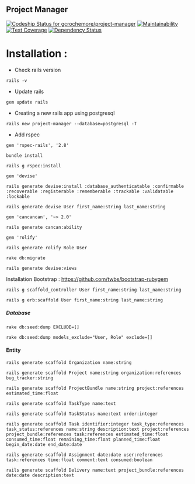 ## Project Manager

[![Codeship Status for gcrochemore/project-manager](https://app.codeship.com/projects/cd603c80-e2bc-0135-eacf-7e3cff71867b/status?branch=feat/initialisation-application)](https://app.codeship.com/projects/267935)
[![Maintainability](https://api.codeclimate.com/v1/badges/2c458e18679eb22cddfd/maintainability)](https://codeclimate.com/github/gcrochemore/project-manager/maintainability)
[![Test Coverage](https://api.codeclimate.com/v1/badges/2c458e18679eb22cddfd/test_coverage)](https://codeclimate.com/github/gcrochemore/project-manager/test_coverage)
[![Dependency Status](https://beta.gemnasium.com/badges/github.com/gcrochemore/project-manager.svg)](https://beta.gemnasium.com/projects/github.com/gcrochemore/project-manager)
# Installation :

- Check rails version

`rails -v`
- Update rails

`gem update rails`
- Creating a new rails app using postgresql

`rails new project-manager --database=postgresql -T`
- Add rspec

`gem 'rspec-rails', '2.8'`

`bundle install`

`rails g rspec:install`

`gem 'devise'`

`rails generate devise:install :database_authenticatable :confirmable :recoverable :registerable :rememberable :trackable :validatable :lockable`

`rails generate devise User first_name:string last_name:string`

`gem 'cancancan', '~> 2.0'`

`rails generate cancan:ability`

`gem 'rolify'`

`rails generate rolify Role User`

`rake db:migrate`

`rails generate devise:views`

Installation Bootstrap :
https://github.com/twbs/bootstrap-rubygem

`rails g scaffold_controller User first_name:string last_name:string`

`rails g erb:scaffold User first_name:string last_name:string`

##### Database
  
`rake db:seed:dump EXCLUDE=[]`

`rake db:seed:dump models_exclude="User, Role" exclude=[]`

#### Entity

`rails generate scaffold Organization name:string`

`rails generate scaffold Project name:string organization:references bug_tracker:string`

`rails generate scaffold ProjectBundle name:string project:references estimated_time:float`

`rails generate scaffold TaskType name:text`

`rails generate scaffold TaskStatus name:text order:integer`

`rails generate scaffold Task identifier:integer task_type:references task_status:references name:string description:text project:references project_bundle:references task:references estimated_time:float consumed_time:float remaining_time:float planned_time:float begin_date:date end_date:date`

`rails generate scaffold Assignment date:date user:references task:references time:float comment:text consumed:boolean`

`rails generate scaffold Delivery name:text project_bundle:references date:date description:text`


